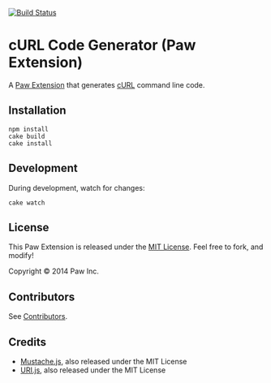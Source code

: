 [![Build Status](https://travis-ci.org/luckymarmot/Paw-cURLCodeGenerator.svg?branch=master)](https://travis-ci.org/luckymarmot/Paw-cURLCodeGenerator)

# cURL Code Generator (Paw Extension)

A [Paw Extension](http://luckymarmot.com/paw/extensions/) that generates [cURL](http://en.wikipedia.org/wiki/CURL) command line code.

## Installation

```shell
npm install
cake build
cake install
```

## Development

During development, watch for changes:

```shell
cake watch
```

## License

This Paw Extension is released under the [MIT License](LICENSE). Feel free to fork, and modify!

Copyright © 2014 Paw Inc.

## Contributors

See [Contributors](https://github.com/luckymarmot/Paw-cURLCodeGenerator/graphs/contributors).

## Credits

* [Mustache.js](https://github.com/janl/mustache.js/), also released under the MIT License
* [URI.js](http://medialize.github.io/URI.js/), also released under the MIT License
